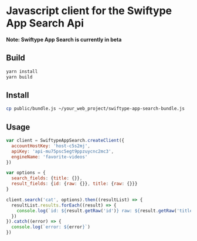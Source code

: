 # Javascript client for the Swiftype App Search Api

**Note: Swiftype App Search is currently in beta**

## Build

```bash
yarn install
yarn build
```


## Install

```bash
cp public/bundle.js ~/your_web_project/swiftype-app-search-bundle.js
```


## Usage

```javascript
var client = SwiftypeAppSearch.createClient({
  accountHostKey: 'host-c5s2mj',
  apiKey: 'api-mu75psc5egt9ppzuycnc2mc3',
  engineName: 'favorite-videos'
})

var options = {
  search_fields: {title: {}},
  result_fields: {id: {raw: {}}, title: {raw: {}}}
}

client.search('cat', options).then((resultList) => {
  resultList.results.forEach((result) => {
    console.log(`id: ${result.getRaw('id')} raw: ${result.getRaw('title')}`)
  })
}).catch((error) => {
  console.log(`error: ${error}`)
})
```
